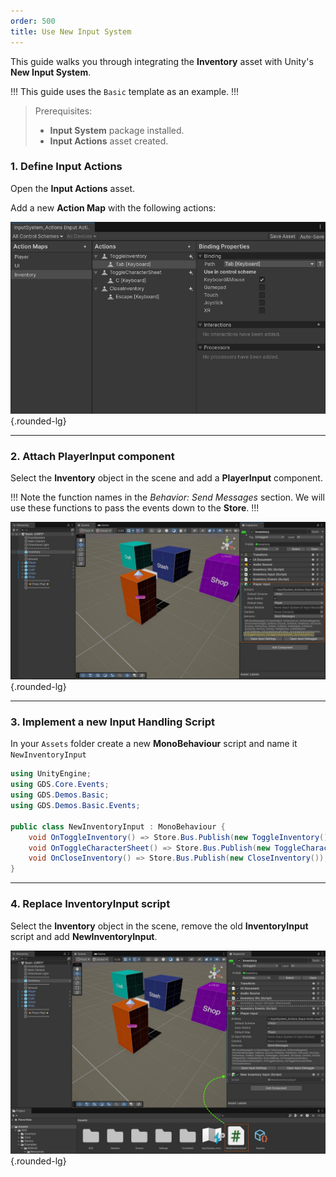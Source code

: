 ```yaml
---
order: 500
title: Use New Input System
--- 
```


This guide walks you through integrating the **Inventory** asset with Unity's **New Input System**.

!!!
This guide uses the `Basic` template as an example. 
!!!


> Prerequisites: 
> - **Input System** package installed.
> - **Input Actions** asset created.


### 1. Define Input Actions

Open the **Input Actions** asset.

Add a new **Action Map** with the following actions:

![](/static/images/tutorials/new-input-asset.jpg){.rounded-lg}

---
### 2. Attach **PlayerInput** component

Select the **Inventory** object in the scene and add a **PlayerInput** component.

!!!
Note the function names in the *Behavior: Send Messages* section. We will use these functions to pass the events down to the **Store**.
!!!

![](/static/images/tutorials/new-input-add-player-input.jpg){.rounded-lg}

---
### 3. Implement a new Input Handling Script

In your `Assets` folder create a new **MonoBehaviour** script and name it `NewInventoryInput`

```cs NewInventoryInput.cs
using UnityEngine;
using GDS.Core.Events;
using GDS.Demos.Basic;
using GDS.Demos.Basic.Events;

public class NewInventoryInput : MonoBehaviour {
    void OnToggleInventory() => Store.Bus.Publish(new ToggleInventory());
    void OnToggleCharacterSheet() => Store.Bus.Publish(new ToggleCharacterSheet());
    void OnCloseInventory() => Store.Bus.Publish(new CloseInventory());
}
```

---
### 4. Replace **InventoryInput** script

Select the **Inventory** object in the scene, remove the old **InventoryInput** script and add **NewInventoryInput**.

![](/static/images/tutorials/new-input-add-script.jpg){.rounded-lg}